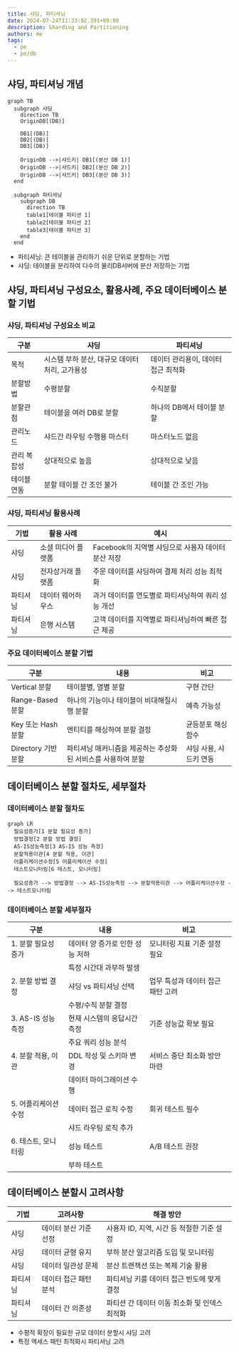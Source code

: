 ```yaml
---
title: 샤딩, 파티셔닝
date: 2024-07-24T11:33:02.391+09:00
description: Sharding and Partitioning
authors: me
tags:
  - pe
  - pe/db
---
```


## 샤딩, 파티셔닝 개념

```mermaid
graph TB
  subgraph 샤딩
    direction TB 
    OriginDB[(DB)]

    DB1[(DB)]
    DB2[(DB)]
    DB3[(DB)]

    OriginDB -->|샤드키| DB1[(분산 DB 1)]
    OriginDB -->|샤드키| DB2[(분산 DB 2)]
    OriginDB -->|샤드키| DB3[(분산 DB 3)]
  end

  subgraph 파티셔닝
    subgraph DB
      direction TB
      table1[테이블 파티션 1]
      table2[테이블 파티션 2]
      table3[테이블 파티션 3]
    end
  end
```

- 파티셔닝: 큰 테이블을 관리하기 쉬운 단위로 분할하는 기법
- 샤딩: 테이블을 분리하여 다수의 물리DB서버에 분산 저장하는 기법

## 샤딩, 파티셔닝 구성요소, 활용사례, 주요 데이터베이스 분할 기법

### 샤딩, 파티셔닝 구성요소 비교

| 구분 | 샤딩 | 파티셔닝 |
| --- | --- | --- |
| 목적 | 시스템 부하 분산, 대규모 데이터 처리, 고가용성 | 데이터 관리용이, 데이터 접근 최적화 |
| 분할방법 | 수평분할 | 수직분할 |
| 분할관점 | 테이블을 여러 DB로 분할 | 하나의 DB에서 테이블 분할 |
| 관리노드 | 샤드간 라우팅 수행용 마스터 | 마스터노드 없음 |
| 관리 복잡성 | 상대적으로 높음 | 상대적으로 낮음 |
| 테이블연동 | 분할 테이블 간 조인 불가 | 테이블 간 조인 가능 |

### 샤딩, 파티셔닝 활용사례

| 기법 | 활용 사례 | 예시 |
| --- | --- | --- |
| 샤딩 | 소셜 미디어 플랫폼 | Facebook의 지역별 샤딩으로 사용자 데이터 분산 저장 |
| 샤딩 | 전자상거래 플랫폼 | 주문 데이터를 샤딩하여 결제 처리 성능 최적화 |
| 파티셔닝 | 데이터 웨어하우스 | 과거 데이터를 연도별로 파티셔닝하여 쿼리 성능 개선 |
| 파티셔닝 | 은행 시스템 | 고객 데이터를 지역별로 파티셔닝하여 빠른 접근 제공 |

### 주요 데이터베이스 분할 기법

| 구분 | 내용 | 비고 |
| --- | --- | --- |
| Vertical 분할 | 테이블별, 열별 분할 | 구현 간단 |
| Range-Based 분할 | 하나의 기능이나 테이블이 비대해질시 행 분할 | 예측 가능성 |
| Key 또는 Hash 분할 | 엔티티를 해싱하여 분할 결정 | 균등분포 해싱함수 |
| Directory 기반 분할 | 파티셔닝 매커니즘을 제공하는 추상화된 서비스를 사용하여 분할 | 샤딩 사용, 샤드키 연동 |

## 데이터베이스 분할 절차도, 세부절차

### 데이터베이스 분할 절차도

```mermaid
graph LR
  필요성증가[1 분할 필요성 증가]
  방법결정[2 분할 방법 결정]
  AS-IS성능측정[3 AS-IS 성능 측정]
  분할적용이관[4 분할 적용, 이관]
  어플리케이션수정[5 어플리케이션 수정]
  테스트모니터링[6 테스트, 모니터링]

  필요성증가 --> 방법결정 --> AS-IS성능측정 --> 분할적용이관 --> 어플리케이션수정 --> 테스트모니터링
```

### 데이터베이스 분할 세부절자

| 구분 | 내용 | 비고 |
|---|---|---|
| 1. 분할 필요성 증가 | 데이터 양 증가로 인한 성능 저하 | 모니터링 지표 기준 설정 필요 |
| | 특정 시간대 과부하 발생 | |
| 2. 분할 방법 결정 | 샤딩 vs 파티셔닝 선택 | 업무 특성과 데이터 접근 패턴 고려 |
| | 수평/수직 분할 결정 | |
| 3. AS-IS 성능 측정 | 현재 시스템의 응답시간 측정 | 기준 성능값 확보 필요 |
| | 주요 쿼리 성능 분석 | |
| 4. 분할 적용, 이관 | DDL 작성 및 스키마 변경 | 서비스 중단 최소화 방안 마련 |
| | 데이터 마이그레이션 수행 | |
| 5. 어플리케이션 수정 | 데이터 접근 로직 수정 | 회귀 테스트 필수 |
| | 샤드 라우팅 로직 추가 | |
| 6. 테스트, 모니터링 | 성능 테스트 | A/B 테스트 권장 |
| | 부하 테스트 | |

## 데이터베이스 분할시 고려사항

| 기법 | 고려사항 | 해결 방안 |
| --- | --- | --- |
| 샤딩 | 데이터 분산 기준 선정 | 사용자 ID, 지역, 시간 등 적절한 기준 설정 |
| 샤딩 | 데이터 균형 유지 | 부하 분산 알고리즘 도입 및 모니터링 |
| 샤딩 | 데이터 일관성 문제 | 분산 트랜잭션 또는 복제 기술 활용 |
| 파티셔닝 | 데이터 접근 패턴 분석 | 파티셔닝 키를 데이터 접근 빈도에 맞게 결정 |
| 파티셔닝 | 데이터 간 의존성 | 파티션 간 데이터 이동 최소화 및 인덱스 최적화 |

- 수평적 확장이 필요한 규모 데이터 분할시 샤딩 고려
- 특정 액세스 패턴 최적화시 파티셔닝 고려
